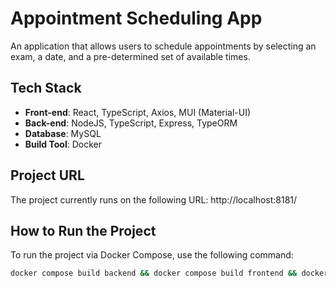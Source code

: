 # Appointment Scheduling App

An application that allows users to schedule appointments by selecting an exam, a date, and a pre-determined set of available times.





## Tech Stack

- **Front-end**: React, TypeScript, Axios, MUI (Material-UI)
- **Back-end**: NodeJS, TypeScript, Express, TypeORM
- **Database**: MySQL
- **Build Tool**: Docker


## Project URL

The project currently runs on the following URL: http://localhost:8181/

## How to Run the Project

To run the project via Docker Compose, use the following command:

```bash
docker compose build backend && docker compose build frontend && docker compose up -d


